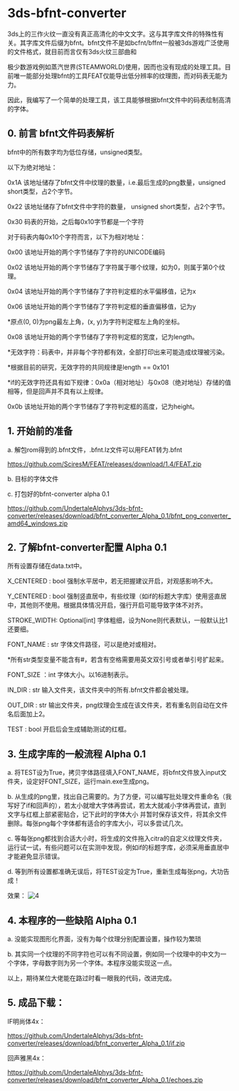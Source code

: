 # 3ds-bfnt-converter
3ds上的三作火纹一直没有真正高清化的中文文字。这与其字库文件的特殊性有关。其字库文件后缀为bfnt。bfnt文件不是如bcfnt/bffnt一般被3ds游戏广泛使用的文件格式，就目前而言仅有3ds火纹三部曲和

极少数游戏例如蒸汽世界(STEAMWORLD)使用，因而也没有现成的处理工具。目前唯一能部分处理bfnt的工具FEAT仅能导出低分辨率的纹理图，而对码表无能为力。

因此，我编写了一个简单的处理工具，该工具能够根据bfnt文件中的码表绘制高清的字体。

## 0. 前言 bfnt文件码表解析
bfnt中的所有数字均为低位存储，unsigned类型。

以下为绝对地址：

0x1A 该地址储存了bfnt文件中纹理的数量，i.e.最后生成的png数量，unsigned short类型，占2个字节。

0x22 该地址储存了bfnt文件中字符的数量， unsigned short类型，占2个字节。

0x30 码表的开始，之后每0x10字节都是一个字符

对于码表内每0x10个字符而言，以下为相对地址：

0x00 该地址开始的两个字节储存了字符的UNICODE编码

0x02 该地址开始的两个字节储存了字符属于哪个纹理，如为0，则属于第0个纹理。

0x04 该地址开始的两个字节储存了字符判定框的水平偏移值，记为x

0x06 该地址开始的两个字节储存了字符判定框的垂直偏移值，记为y

*原点(0, 0)为png最左上角，(x, y)为字符判定框左上角的坐标。

0x08 该地址开始的两个字节储存了字符判定框的宽度，记为length。

*无效字符：码表中，并非每个字符都有效，全部打印出来可能造成纹理被污染。

*根据目前的研究，无效字符的共同规律是length == 0x101

*if的无效字符还具有如下规律：0x0a（相对地址）与0x08（绝对地址）存储的值相等，但是回声并不具有以上规律。

0x0b 该地址开始的两个字节储存了字符判定框的高度，记为height。

## 1. 开始前的准备
a. 解包rom得到的.bfnt文件，.bfnt.lz文件可以用FEAT转为.bfnt

https://github.com/SciresM/FEAT/releases/download/1.4/FEAT.zip

b. 目标的字体文件

c. 打包好的bfnt-converter alpha 0.1

https://github.com/UndertaleAlphys/3ds-bfnt-converter/releases/download/bfnt_converter_Alpha_0.1/bfnt_png_converter_amd64_windows.zip

## 2. 了解bfnt-converter配置 Alpha 0.1

所有设置存储在data.txt中。

X_CENTERED : bool 强制水平居中，若无把握建议开启，对观感影响不大。

Y_CENTERED : bool 强制竖直居中，有些纹理（如if的标题大字库）使用竖直居中，其他则不使用。根据具体情况开启，强行开启可能导致字体不对齐。

STROKE_WIDTH: Optional[int] 字体粗细，设为None则代表默认，一般默认比1还要细。

FONT_NAME : str 字体文件路径，可以是绝对或相对。

*所有str类型变量不能含有#，若含有空格需要用英文双引号或者单引号扩起来。

FONT_SIZE ：int 字体大小。以16进制表示。

IN_DIR : str 输入文件夹，该文件夹中的所有.bfnt文件都会被处理。

OUT_DIR : str 输出文件夹，png纹理会生成在该文件夹，若有重名则自动在文件名后面加上2。

TEST : bool 开启后会生成辅助测试的红框。

## 3. 生成字库的一般流程 Alpha 0.1

a. 将TEST设为True，拷贝字体路径填入FONT_NAME，将bfnt文件放入input文件夹，设定好FONT_SIZE，运行main.exe生成png。

b. 从生成的png里，找出自己需要的。为了方便，可以编写批处理文件重命名（我写好了if和回声的），若太小就增大字体再尝试，若太大就减小字体再尝试，直到文字与红框上部紧密贴合，记下此时的字体大小
并暂时保存该文件，将其余文件删除。每张png每个字体都有适合的字库大小，可以多尝试几次。

c. 等每张png都找到合适大小时，将生成的文件拖入citra的自定义纹理文件夹，运行试一试，有些问题可以在实测中发现，例如if的标题字库，必须采用垂直居中才能避免显示错误。

d. 等到所有设置都准确无误后，将TEST设定为True，重新生成每张png，大功告成！

效果：
![4](https://github.com/UndertaleAlphys/3ds-bfnt-converter/assets/90361250/73ff9853-ba50-4f76-8238-1e49ca19f1ad)
## 4. 本程序的一些缺陷 Alpha 0.1
a. 没能实现图形化界面，没有为每个纹理分别配置设置，操作较为繁琐

b. 其实同一个纹理的不同字符也可以有不同设置，例如同一个纹理中的中文为一个字体，字母数字则为另一个字体。本程序没能实现这一点。

以上，期待某位大佬能在路过时看一眼我的代码，改进完成。

## 5. 成品下载：
IF明尚体4x：

https://github.com/UndertaleAlphys/3ds-bfnt-converter/releases/download/bfnt_converter_Alpha_0.1/if.zip

回声雅黑4x：

https://github.com/UndertaleAlphys/3ds-bfnt-converter/releases/download/bfnt_converter_Alpha_0.1/echoes.zip
